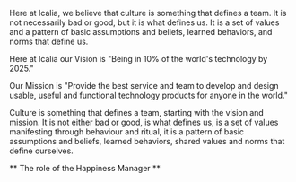 Here at Icalia, we believe that culture is something that defines a team. It is
not necessarily bad or good, but it is what defines us. It is a set of values
and a pattern of basic assumptions and beliefs, learned behaviors, and norms
that define us.

Here at Icalia our Vision is "Being in 10% of the world's technology by 2025."

Our Mission is "Provide the best service and team to develop and design usable, useful and
functional technology products for anyone in the world."

Culture is something that defines a team, starting with the vision and mission.
It is not either bad or good, is what defines us, is a set of values manifesting
through behaviour and ritual, it is a pattern of basic assumptions and beliefs,
learned behaviors, shared values and norms that define ourselves.

** The role of the Happiness Manager **
